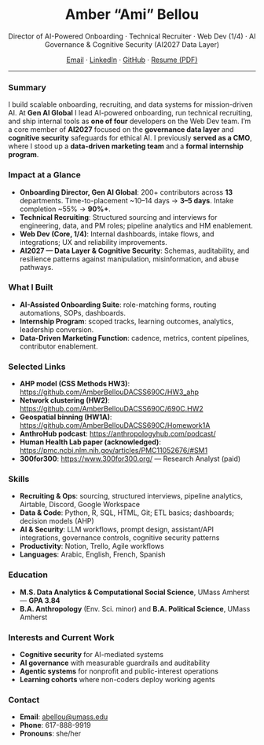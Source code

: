 <!-- Upload your PDF resume to: ./assets/Amber_Bellou_Resume.pdf -->

<h1 align="center">Amber “Ami” Bellou</h1>
<p align="center">
Director of AI-Powered Onboarding · Technical Recruiter · Web Dev (1/4) · AI Governance & Cognitive Security (AI2027 Data Layer)
</p>

<p align="center">
  <a href="mailto:abellou@umass.edu">Email</a> ·
  <a href="https://www.linkedin.com/in/amberbellou" target="_blank">LinkedIn</a> ·
  <a href="https://github.com/AmiBel">GitHub</a> ·
  <a href="./assets/Amber_Bellou_Resume.pdf" target="_blank">Resume (PDF)</a>
</p>

---

### Summary
I build scalable onboarding, recruiting, and data systems for mission-driven AI. At **Gen AI Global** I lead AI-powered onboarding, run technical recruiting, and ship internal tools as **one of four** developers on the Web Dev team. I’m a core member of **AI2027** focused on the **governance data layer** and **cognitive security** safeguards for ethical AI. I previously **served as a CMO**, where I stood up a **data-driven marketing team** and a **formal internship program**.

### Impact at a Glance
- **Onboarding Director, Gen AI Global**: 200+ contributors across **13** departments. Time-to-placement ~10–14 days → **3–5 days**. Intake completion ~55% → **90%+**.  
- **Technical Recruiting**: Structured sourcing and interviews for engineering, data, and PM roles; pipeline analytics and HM enablement.  
- **Web Dev (Core, 1/4)**: Internal dashboards, intake flows, and integrations; UX and reliability improvements.  
- **AI2027 — Data Layer & Cognitive Security**: Schemas, auditability, and resilience patterns against manipulation, misinformation, and abuse pathways.

### What I Built
- **AI-Assisted Onboarding Suite**: role-matching forms, routing automations, SOPs, dashboards.  
- **Internship Program**: scoped tracks, learning outcomes, analytics, leadership conversion.  
- **Data-Driven Marketing Function**: cadence, metrics, content pipelines, contributor enablement.

### Selected Links
- **AHP model (CSS Methods HW3)**: https://github.com/AmberBellouDACSS690C/HW3_ahp  
- **Network clustering (HW2)**: https://github.com/AmberBellouDACSS690C/690C.HW2  
- **Geospatial binning (HW1A)**: https://github.com/AmberBellouDACSS690C/Homework1A  
- **AnthroHub podcast**: https://anthropologyhub.com/podcast/  
- **Human Health Lab paper (acknowledged)**: https://pmc.ncbi.nlm.nih.gov/articles/PMC11052676/#SM1  
- **300for300**: https://www.300for300.org/ — Research Analyst (paid)

### Skills
- **Recruiting & Ops**: sourcing, structured interviews, pipeline analytics, Airtable, Discord, Google Workspace  
- **Data & Code**: Python, R, SQL, HTML, Git; ETL basics; dashboards; decision models (AHP)  
- **AI & Security**: LLM workflows, prompt design, assistant/API integrations, governance controls, cognitive security patterns  
- **Productivity**: Notion, Trello, Agile workflows  
- **Languages**: Arabic, English, French, Spanish

### Education
- **M.S. Data Analytics & Computational Social Science**, UMass Amherst — **GPA 3.84**  
- **B.A. Anthropology** (Env. Sci. minor) and **B.A. Political Science**, UMass Amherst

### Interests and Current Work
- **Cognitive security** for AI-mediated systems  
- **AI governance** with measurable guardrails and auditability  
- **Agentic systems** for nonprofit and public-interest operations  
- **Learning cohorts** where non-coders deploy working agents

### Contact
- **Email**: abellou@umass.edu  
- **Phone**: 617-888-9919  
- **Pronouns**: she/her
